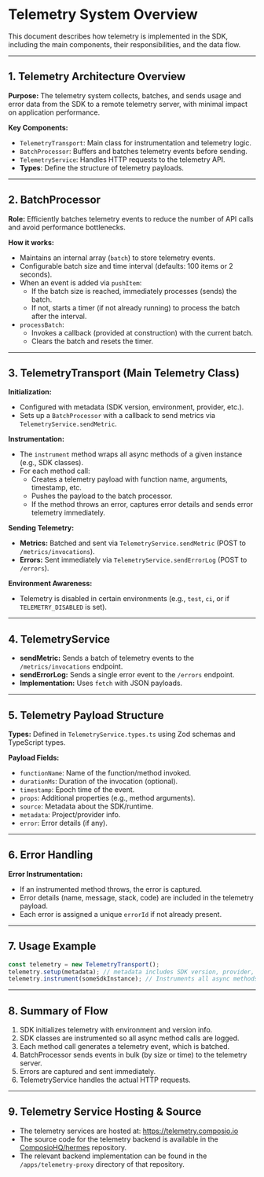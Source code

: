 # Telemetry System Overview

This document describes how telemetry is implemented in the SDK, including the main components, their responsibilities, and the data flow.

---

## 1. Telemetry Architecture Overview

**Purpose:**
The telemetry system collects, batches, and sends usage and error data from the SDK to a remote telemetry server, with minimal impact on application performance.

**Key Components:**

- `TelemetryTransport`: Main class for instrumentation and telemetry logic.
- `BatchProcessor`: Buffers and batches telemetry events before sending.
- `TelemetryService`: Handles HTTP requests to the telemetry API.
- **Types**: Define the structure of telemetry payloads.

---

## 2. BatchProcessor

**Role:** Efficiently batches telemetry events to reduce the number of API calls and avoid performance bottlenecks.

**How it works:**

- Maintains an internal array (`batch`) to store telemetry events.
- Configurable batch size and time interval (defaults: 100 items or 2 seconds).
- When an event is added via `pushItem`:
  - If the batch size is reached, immediately processes (sends) the batch.
  - If not, starts a timer (if not already running) to process the batch after the interval.
- `processBatch`:
  - Invokes a callback (provided at construction) with the current batch.
  - Clears the batch and resets the timer.

---

## 3. TelemetryTransport (Main Telemetry Class)

**Initialization:**

- Configured with metadata (SDK version, environment, provider, etc.).
- Sets up a `BatchProcessor` with a callback to send metrics via `TelemetryService.sendMetric`.

**Instrumentation:**

- The `instrument` method wraps all async methods of a given instance (e.g., SDK classes).
- For each method call:
  - Creates a telemetry payload with function name, arguments, timestamp, etc.
  - Pushes the payload to the batch processor.
  - If the method throws an error, captures error details and sends error telemetry immediately.

**Sending Telemetry:**

- **Metrics:** Batched and sent via `TelemetryService.sendMetric` (POST to `/metrics/invocations`).
- **Errors:** Sent immediately via `TelemetryService.sendErrorLog` (POST to `/errors`).

**Environment Awareness:**

- Telemetry is disabled in certain environments (e.g., `test`, `ci`, or if `TELEMETRY_DISABLED` is set).

---

## 4. TelemetryService

- **sendMetric:** Sends a batch of telemetry events to the `/metrics/invocations` endpoint.
- **sendErrorLog:** Sends a single error event to the `/errors` endpoint.
- **Implementation:** Uses `fetch` with JSON payloads.

---

## 5. Telemetry Payload Structure

**Types:** Defined in `TelemetryService.types.ts` using Zod schemas and TypeScript types.

**Payload Fields:**

- `functionName`: Name of the function/method invoked.
- `durationMs`: Duration of the invocation (optional).
- `timestamp`: Epoch time of the event.
- `props`: Additional properties (e.g., method arguments).
- `source`: Metadata about the SDK/runtime.
- `metadata`: Project/provider info.
- `error`: Error details (if any).

---

## 6. Error Handling

**Error Instrumentation:**

- If an instrumented method throws, the error is captured.
- Error details (name, message, stack, code) are included in the telemetry payload.
- Each error is assigned a unique `errorId` if not already present.

---

## 7. Usage Example

```typescript
const telemetry = new TelemetryTransport();
telemetry.setup(metadata); // metadata includes SDK version, provider, etc.
telemetry.instrument(someSdkInstance); // Instruments all async methods for telemetry
```

---

## 8. Summary of Flow

1. SDK initializes telemetry with environment and version info.
2. SDK classes are instrumented so all async method calls are logged.
3. Each method call generates a telemetry event, which is batched.
4. BatchProcessor sends events in bulk (by size or time) to the telemetry server.
5. Errors are captured and sent immediately.
6. TelemetryService handles the actual HTTP requests.

---

## 9. Telemetry Service Hosting & Source

- The telemetry services are hosted at: https://telemetry.composio.io
- The source code for the telemetry backend is available in the [ComposioHQ/hermes](https://github.com/ComposioHQ/hermes) repository.
- The relevant backend implementation can be found in the `/apps/telemetry-proxy` directory of that repository.
